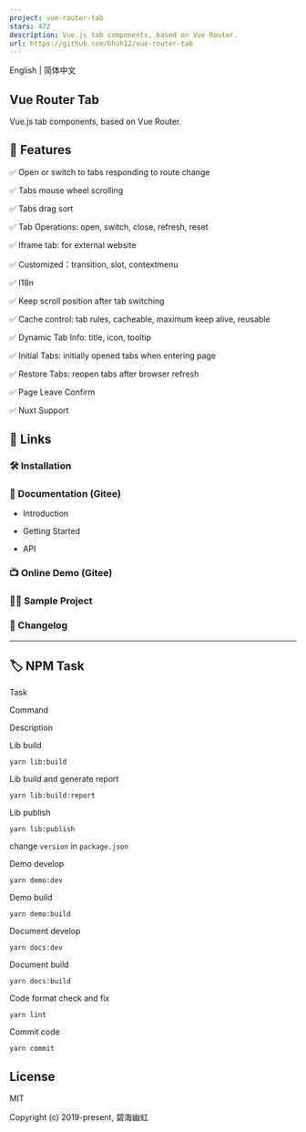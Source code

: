 ```yaml
---
project: vue-router-tab
stars: 472
description: Vue.js tab components, based on Vue Router.
url: https://github.com/bhuh12/vue-router-tab
---
```


English | 简体中文

Vue Router Tab
--------------

Vue.js tab components, based on Vue Router.

📌 Features
-----------

✅ Open or switch to tabs responding to route change

✅ Tabs mouse wheel scrolling

✅ Tabs drag sort

✅ Tab Operations: open, switch, close, refresh, reset

✅ Iframe tab: for external website

✅ Customized：transition, slot, contextmenu

✅ I18n

✅ Keep scroll position after tab switching

✅ Cache control: tab rules, cacheable, maximum keep alive, reusable

✅ Dynamic Tab Info: title, icon, tooltip

✅ Initial Tabs: initially opened tabs when entering page

✅ Restore Tabs: reopen tabs after browser refresh

✅ Page Leave Confirm

✅ Nuxt Support

🔗 Links
--------

### 🛠 Installation

### 📝 Documentation (Gitee)

-   Introduction
    
-   Getting Started
    
-   API
    

### 📺 Online Demo (Gitee)

### 👨‍💻 Sample Project

### 📃 Changelog

* * *

🏷 NPM Task
-----------

Task

Command

Description

Lib build

`yarn lib:build`

Lib build and generate report

`yarn lib:build:report`

Lib publish

`yarn lib:publish`

change `version` in `package.json`

Demo develop

`yarn demo:dev`

Demo build

`yarn demo:build`

Document develop

`yarn docs:dev`

Document build

`yarn docs:build`

Code format check and fix

`yarn lint`

Commit code

`yarn commit`

License
-------

MIT

Copyright (c) 2019-present, 碧海幽虹
